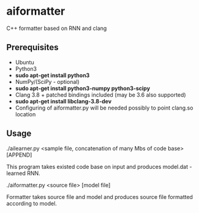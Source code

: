 # aiformatter
C++ formatter based on RNN and clang

## Prerequisites
* Ubuntu
* Python3
 * **sudo apt-get install python3**
* NumPy/(SciPy - optional)
 * **sudo apt-get install python3-numpy python3-scipy**
* Clang 3.8 + patched bindings included (may be 3.6 also supported)
 * **sudo apt-get install libclang-3.8-dev**
 * Configuring of aiformatter.py will be needed possibly to point clang.so location

## Usage

./ailearner.py \<sample file, concatenation of many Mbs of code base\> [APPEND]

This program takes existed code base on input and produces model.dat - learned RNN.

./aiformatter.py \<source file\> [model file]

Formatter takes source file and model and produces source file formatted according to model.
